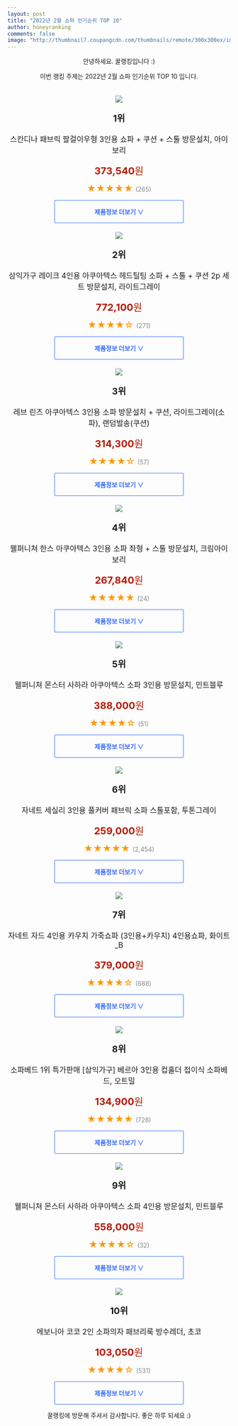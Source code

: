 ```yaml
--- 
layout: post 
title: "2022년 2월 쇼파 인기순위 TOP 10" 
author: honeyranking 
comments: false 
image: "http://thumbnail7.coupangcdn.com/thumbnails/remote/300x300ex/image/retail/images/4485813996525499-5d716980-3e65-4629-aa53-d22b4033f960.jpg" 
--- 
```

<p style="text-align: center;">안녕하세요. 꿀랭킹입니다 :)</p> <p style="text-align: center;">이번 랭킹 주제는 2022년 2월 쇼파 인기순위 TOP 10 입니다.</p><center><img src="http://thumbnail7.coupangcdn.com/thumbnails/remote/300x300ex/image/retail/images/4485813996525499-5d716980-3e65-4629-aa53-d22b4033f960.jpg" style="margin-top:20px" /></center> <p style="text-align: center; font-size: 20px"><b>1위</b></p> <p style="text-align: center; font-size: 17px">스칸디나 패브릭 팔걸이우형 3인용 쇼파 + 쿠션 + 스툴 방문설치, 아이보리</p> <p style="text-align: center;"><span style="color: #b61800; font-size: 22px;"><b>373,540</b>원</span></p> <p style="text-align: center;"><span style="color: #ff9600; font-size: 20px;">★★★★★ </span><span style="color: #878787;">(265)</span></p> <center><a href="https://link.coupang.com/a/jju58"> <div style="font-size: 14px; display: inline-block; padding: 15px 90px; color: #346aff; border-radius: 2px; border: 1px solid #346aff; cursor: pointer;"><b>제품정보 더보기 &or;</b></div> </a></center><center><img src="http://thumbnail8.coupangcdn.com/thumbnails/remote/300x300ex/image/retail/images/2021/06/22/11/7/1c4b53bf-ee7b-4af5-bcd0-01600dd10362.jpg" style="margin-top:20px" /></center> <p style="text-align: center; font-size: 20px"><b>2위</b></p> <p style="text-align: center; font-size: 17px">삼익가구 레이크 4인용 아쿠아텍스 헤드틸팅 소파 + 스툴 + 쿠션 2p 세트 방문설치, 라이트그레이</p> <p style="text-align: center;"><span style="color: #b61800; font-size: 22px;"><b>772,100</b>원</span></p> <p style="text-align: center;"><span style="color: #ff9600; font-size: 20px;">★★★★☆ </span><span style="color: #878787;">(271)</span></p> <center><a href="https://link.coupang.com/a/jju6a"> <div style="font-size: 14px; display: inline-block; padding: 15px 90px; color: #346aff; border-radius: 2px; border: 1px solid #346aff; cursor: pointer;"><b>제품정보 더보기 &or;</b></div> </a></center><center><img src="http://thumbnail7.coupangcdn.com/thumbnails/remote/300x300ex/image/retail/images/2021/09/15/10/2/413616f1-a567-4c35-88df-943ed77e4883.jpg" style="margin-top:20px" /></center> <p style="text-align: center; font-size: 20px"><b>3위</b></p> <p style="text-align: center; font-size: 17px">레브 린즈 아쿠아텍스 3인용 소파 방문설치 + 쿠션, 라이트그레이(소파), 랜덤발송(쿠션)</p> <p style="text-align: center;"><span style="color: #b61800; font-size: 22px;"><b>314,300</b>원</span></p> <p style="text-align: center;"><span style="color: #ff9600; font-size: 20px;">★★★★☆ </span><span style="color: #878787;">(57)</span></p> <center><a href="https://link.coupang.com/a/jju6b"> <div style="font-size: 14px; display: inline-block; padding: 15px 90px; color: #346aff; border-radius: 2px; border: 1px solid #346aff; cursor: pointer;"><b>제품정보 더보기 &or;</b></div> </a></center><center><img src="http://thumbnail7.coupangcdn.com/thumbnails/remote/300x300ex/image/retail/images/1041425490579653-64a87fa1-2542-4eb3-a379-aa9177a83d00.jpg" style="margin-top:20px" /></center> <p style="text-align: center; font-size: 20px"><b>4위</b></p> <p style="text-align: center; font-size: 17px">웰퍼니쳐 한스 아쿠아텍스 3인용 소파 좌형 + 스툴 방문설치, 크림아이보리</p> <p style="text-align: center;"><span style="color: #b61800; font-size: 22px;"><b>267,840</b>원</span></p> <p style="text-align: center;"><span style="color: #ff9600; font-size: 20px;">★★★★★ </span><span style="color: #878787;">(24)</span></p> <center><a href="https://link.coupang.com/a/jju6c"> <div style="font-size: 14px; display: inline-block; padding: 15px 90px; color: #346aff; border-radius: 2px; border: 1px solid #346aff; cursor: pointer;"><b>제품정보 더보기 &or;</b></div> </a></center><center><img src="http://thumbnail6.coupangcdn.com/thumbnails/remote/300x300ex/image/retail/images/2021/07/01/10/4/05f2052c-f942-4ad5-9a39-4a7e3f18693b.jpg" style="margin-top:20px" /></center> <p style="text-align: center; font-size: 20px"><b>5위</b></p> <p style="text-align: center; font-size: 17px">웰퍼니쳐 몬스터 사하라 아쿠아텍스 소파 3인용 방문설치, 민트블루</p> <p style="text-align: center;"><span style="color: #b61800; font-size: 22px;"><b>388,000</b>원</span></p> <p style="text-align: center;"><span style="color: #ff9600; font-size: 20px;">★★★★☆ </span><span style="color: #878787;">(51)</span></p> <center><a href="https://link.coupang.com/a/jju6d"> <div style="font-size: 14px; display: inline-block; padding: 15px 90px; color: #346aff; border-radius: 2px; border: 1px solid #346aff; cursor: pointer;"><b>제품정보 더보기 &or;</b></div> </a></center><center><img src="http://thumbnail8.coupangcdn.com/thumbnails/remote/300x300ex/image/vendor_inventory/6ca5/d4ae7881ebb58c05b072b5d9a58c5793e114f57901c156d110d974b8f08d.jpg" style="margin-top:20px" /></center> <p style="text-align: center; font-size: 20px"><b>6위</b></p> <p style="text-align: center; font-size: 17px">자네트 세실리 3인용 풀커버 패브릭 소파 스툴포함, 투톤그레이</p> <p style="text-align: center;"><span style="color: #b61800; font-size: 22px;"><b>259,000</b>원</span></p> <p style="text-align: center;"><span style="color: #ff9600; font-size: 20px;">★★★★★ </span><span style="color: #878787;">(2,454)</span></p> <center><a href="https://link.coupang.com/a/jju6e"> <div style="font-size: 14px; display: inline-block; padding: 15px 90px; color: #346aff; border-radius: 2px; border: 1px solid #346aff; cursor: pointer;"><b>제품정보 더보기 &or;</b></div> </a></center><center><img src="http://thumbnail8.coupangcdn.com/thumbnails/remote/300x300ex/image/vendor_inventory/d70c/8495b804ab24790db4e0c8c258a9de6a05922019b3d7ce27f6288391407d.jpg" style="margin-top:20px" /></center> <p style="text-align: center; font-size: 20px"><b>7위</b></p> <p style="text-align: center; font-size: 17px">자네트 자드 4인용 카우치 가죽쇼파 (3인용+카우치) 4인용쇼파, 화이트_B</p> <p style="text-align: center;"><span style="color: #b61800; font-size: 22px;"><b>379,000</b>원</span></p> <p style="text-align: center;"><span style="color: #ff9600; font-size: 20px;">★★★★☆ </span><span style="color: #878787;">(688)</span></p> <center><a href="https://link.coupang.com/a/jju6g"> <div style="font-size: 14px; display: inline-block; padding: 15px 90px; color: #346aff; border-radius: 2px; border: 1px solid #346aff; cursor: pointer;"><b>제품정보 더보기 &or;</b></div> </a></center><center><img src="http://thumbnail7.coupangcdn.com/thumbnails/remote/300x300ex/image/vendor_inventory/b296/f4ddd1d9d14ce48ff42cab40ac2cf834e4c30d9313e3349642fe63c14af0.jpg" style="margin-top:20px" /></center> <p style="text-align: center; font-size: 20px"><b>8위</b></p> <p style="text-align: center; font-size: 17px">소파베드 1위 특가판매 [삼익가구] 베르아 3인용 컵홀더 접이식 소파베드, 오트밀</p> <p style="text-align: center;"><span style="color: #b61800; font-size: 22px;"><b>134,900</b>원</span></p> <p style="text-align: center;"><span style="color: #ff9600; font-size: 20px;">★★★★★ </span><span style="color: #878787;">(728)</span></p> <center><a href="https://link.coupang.com/a/jju6h"> <div style="font-size: 14px; display: inline-block; padding: 15px 90px; color: #346aff; border-radius: 2px; border: 1px solid #346aff; cursor: pointer;"><b>제품정보 더보기 &or;</b></div> </a></center><center><img src="http://thumbnail7.coupangcdn.com/thumbnails/remote/300x300ex/image/retail/images/2021/07/01/10/0/5d4a8331-e3d7-41b7-8f46-349bfda82aec.jpg" style="margin-top:20px" /></center> <p style="text-align: center; font-size: 20px"><b>9위</b></p> <p style="text-align: center; font-size: 17px">웰퍼니쳐 몬스터 사하라 아쿠아텍스 소파 4인용 방문설치, 민트블루</p> <p style="text-align: center;"><span style="color: #b61800; font-size: 22px;"><b>558,000</b>원</span></p> <p style="text-align: center;"><span style="color: #ff9600; font-size: 20px;">★★★★☆ </span><span style="color: #878787;">(32)</span></p> <center><a href="https://link.coupang.com/a/jju6i"> <div style="font-size: 14px; display: inline-block; padding: 15px 90px; color: #346aff; border-radius: 2px; border: 1px solid #346aff; cursor: pointer;"><b>제품정보 더보기 &or;</b></div> </a></center><center><img src="http://thumbnail10.coupangcdn.com/thumbnails/remote/300x300ex/image/retail/images/2019/02/22/15/8/7d3d6f77-33fa-4e10-8b10-f1c5ec86595c.jpg" style="margin-top:20px" /></center> <p style="text-align: center; font-size: 20px"><b>10위</b></p> <p style="text-align: center; font-size: 17px">에보니아 코코 2인 소파의자 패브리룩 방수레더, 초코</p> <p style="text-align: center;"><span style="color: #b61800; font-size: 22px;"><b>103,050</b>원</span></p> <p style="text-align: center;"><span style="color: #ff9600; font-size: 20px;">★★★★☆ </span><span style="color: #878787;">(531)</span></p> <center><a href="https://link.coupang.com/a/jju6j"> <div style="font-size: 14px; display: inline-block; padding: 15px 90px; color: #346aff; border-radius: 2px; border: 1px solid #346aff; cursor: pointer;"><b>제품정보 더보기 &or;</b></div> </a></center> <p style="text-align: center;">꿀랭킹에 방문해 주셔서 감사합니다. 좋은 하루 되세요 :)</p>
